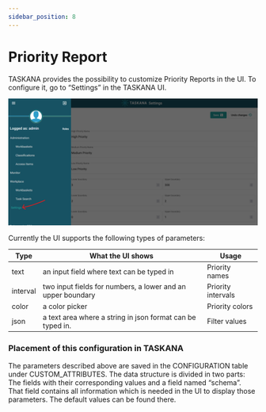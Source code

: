```yaml
---
sidebar_position: 8
---
```


# Priority Report

TASKANA provides the possibility to customize Priority Reports in the UI. To configure it, go to “Settings” in the TASKANA UI. 

![setting](../static/UISettings.png)

Currently the UI supports the following types of parameters: 

|Type     | What the UI shows                                          |Usage
|---------|------------------------------------------------------------|-----
|text     |an input field where text can be typed in                   |Priority names
|interval |two input fields for numbers, a lower and an upper boundary |Priority intervals
|color    |a color picker                                              |Priority colors
|json     |a text area where a string in json format can be typed in.  |Filter values

### Placement of this configuration in TASKANA
The parameters described above are saved in the CONFIGURATION table under CUSTOM_ATTRIBUTES. The data structure is divided in two parts: The fields with their corresponding values and a field named “schema”. That field contains all information which is needed in the UI to display those parameters. The default values can be found there.
